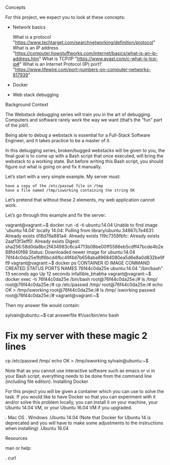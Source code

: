 Concepts

For this project, we expect you to look at these concepts:

   - Network basics
	
   	 What is a protocol "https://www.techtarget.com/searchnetworking/definition/protocol"
   	 What is an IP address "https://computer.howstuffworks.com/internet/basics/what-is-an-ip-address.htm"
   	 What is TCP/IP "https://www.avast.com/c-what-is-tcp-ip#"
   	 What is an Internet Protocol (IP) port? "https://www.lifewire.com/port-numbers-on-computer-networks-817939"

   - Docker 

   - Web stack debugging

Background Context

The Webstack debugging series will train you in the art of debugging. Computers and software rarely work the way we want (that’s the “fun” part of the job!).

Being able to debug a webstack is essential for a Full-Stack Software Engineer, and it takes practice to be a master of it.

In this debugging series, broken/bugged webstacks will be given to you, the final goal is to come up with a Bash script that once executed, will bring the webstack to a working state. But before writing this Bash script, you should figure out what is going on and fix it manually.

Let’s start with a very simple example. My server must:

    have a copy of the /etc/passwd file in /tmp
    have a file named /tmp/isworking containing the string OK

Let’s pretend that without these 2 elements, my web application cannot work.

Let’s go through this example and fix the server.

vagrant@vagrant:~$ docker run -d -ti ubuntu:14.04
Unable to find image 'ubuntu:14.04' locally
14.04: Pulling from library/ubuntu
34667c7e4631: Already exists
d18d76a881a4: Already exists
119c7358fbfc: Already exists
2aaf13f3eff0: Already exists
Digest: sha256:58d0da8bc2f434983c6ca4713b08be00ff5586eb5cdff47bcde4b2e88fd40f88
Status: Downloaded newer image for ubuntu:14.04
76f44c0da25e1fdf6bcd4fbc49f4d7b658aba89684080ea5d6e8a0d832be9ff9
vagrant@vagrant:~$ docker ps
CONTAINER ID        IMAGE               COMMAND             CREATED             STATUS              PORTS               NAMES
76f44c0da25e        ubuntu:14.04        "/bin/bash"         13 seconds ago      Up 12 seconds                           infallible_bhabha
vagrant@vagrant:~$ docker exec -ti 76f44c0da25e /bin/bash
root@76f44c0da25e:/# ls /tmp/
root@76f44c0da25e:/# cp /etc/passwd /tmp/
root@76f44c0da25e:/# echo OK > /tmp/isworking
root@76f44c0da25e:/# ls /tmp/
isworking  passwd
root@76f44c0da25e:/#
vagrant@vagrant:~$

Then my answer file would contain:

sylvain@ubuntu:~$ cat answerfile
#!/usr/bin/env bash
# Fix my server with these magic 2 lines
cp /etc/passwd /tmp/
echo OK > /tmp/isworking
sylvain@ubuntu:~$

Note that as you cannot use interactive software such as emacs or vi in your Bash script, everything needs to be done from the command line (including file edition).
Installing Docker

For this project you will be given a container which you can use to solve the task. If you would like to have Docker so that you can experiment with it and/or solve this problem locally, you can install it on your machine, your Ubuntu 14.04 VM, or your Ubuntu 16.04 VM if you upgraded.

   . Mac OS
   . Windows
    .Ubuntu 14.04 (Note that Docker for Ubuntu 14 is deprecated and you will have to make some adjustments to the instructions when installing)
    .Ubuntu 16.04

Resources

man or help:

   . curl

